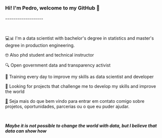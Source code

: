<h3><strong>Hi! I&#39;m Pedro, welcome to my GitHub 👋</strong></h3>

<p>-------------------</p>

<p>&nbsp;</p>

<p>💻📊 I&#39;m a data scientist with bachelor&#39;s degree in statistics and master&#39;s degree in production engineering.</p>

<p>🤓 Also phd student and technical instructor</p>

<p>🔍 Open government data and transparency activist</p>

<p>💪 Training every day to improve my skills as data scientist and developer</p>

<p>🚀 Looking for projects that challenge me to develop my skills and improve the world</p>

<p><a href="mailto:pedropberger@gmail.com">📧</a> Seja mais do que bem vindo para entrar em contato comigo sobre projetos, oportunidades, parcerias ou o que eu puder ajudar.</p>


<p>&nbsp;</p>

<p><strong><em>Maybe it is not possible to change the world with data, but I believe that data can show how</em></strong></p>
